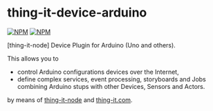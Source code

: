 # thing-it-device-arduino

[![NPM](https://nodei.co/npm/thing-it-device-arduino.png)](https://nodei.co/npm/thing-it-device-arduino/)
[![NPM](https://nodei.co/npm-dl/thing-it-device-arduino.png)](https://nodei.co/npm/thing-it-device-arduino/)

[thing-it-node] Device Plugin for Arduino (Uno and others).

This allows you to 

* control Arduino configurations devices over the Internet,
* define complex services, event processing, storyboards and Jobs combining Arduino stups with other Devices, Sensors and Actors. 

by means of [thing-it-node](https://github.com/marcgille/thing-it-node) and [thing-it.com](http://www.thing-it.com).
